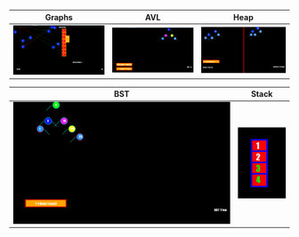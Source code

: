| Graphs         | AVL        | Heap   |
|:-------------:|:-------------:|:-------------:|
|![](/Visualizer%20Programs/Graph.png)|![](/Visualizer%20Programs/AVL%20-%20Pre-Post%20Successor.png)|![](/Visualizer%20Programs/Heap%20Converter%20-Max%20Heapify.png)|

| BST         | Stack         | 
|:-------------:|:-------------:|
|![](/Visualizer%20Programs/BST.png)|![](/Visualizer%20Programs/Stack.png)|